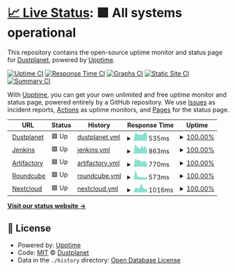 # [📈 Live Status](https://dustplanet.github.io/upptime): <!--live status--> **🟩 All systems operational**

This repository contains the open-source uptime monitor and status page for [Dustplanet](https://dustplanet.de), powered by [Upptime](https://github.com/upptime/upptime).

[![Uptime CI](https://github.com/dustplanet/upptime/workflows/Uptime%20CI/badge.svg)](https://github.com/upptime/upptime/actions?query=workflow%3A%22Uptime+CI%22)
[![Response Time CI](https://github.com/dustplanet/upptime/workflows/Response%20Time%20CI/badge.svg)](https://github.com/upptime/upptime/actions?query=workflow%3A%22Response+Time+CI%22)
[![Graphs CI](https://github.com/dustplanet/upptime/workflows/Graphs%20CI/badge.svg)](https://github.com/upptime/upptime/actions?query=workflow%3A%22Graphs+CI%22)
[![Static Site CI](https://github.com/dustplanet/upptime/workflows/Static%20Site%20CI/badge.svg)](https://github.com/upptime/upptime/actions?query=workflow%3A%22Static+Site+CI%22)
[![Summary CI](https://github.com/dustplanet/upptime/workflows/Summary%20CI/badge.svg)](https://github.com/upptime/upptime/actions?query=workflow%3A%22Summary+CI%22)

With [Upptime](https://upptime.js.org), you can get your own unlimited and free uptime monitor and status page, powered entirely by a GitHub repository. We use [Issues](https://github.com/dustplanet/upptime/issues) as incident reports, [Actions](https://github.com/dustplanet/upptime/actions) as uptime monitors, and [Pages](https://dustplanet.github.io/upptime) for the status page.

<!--start: status pages-->
<!-- This summary is generated by Upptime (https://github.com/upptime/upptime) -->
<!-- Do not edit this manually, your changes will be overwritten -->
<!-- prettier-ignore -->
| URL | Status | History | Response Time | Uptime |
| --- | ------ | ------- | ------------- | ------ |
| <img alt="" src="https://favicons.githubusercontent.com/dustplanet.de" height="13"> [Dustplanet](https://dustplanet.de) | 🟩 Up | [dustplanet.yml](https://github.com/timbru31/dustplanet-upptime/commits/master/history/dustplanet.yml) | <details><summary><img alt="Response time graph" src="./graphs/dustplanet/response-time-week.png" height="20"> 535ms</summary><br><a href="https://status.dustplanet.de/history/dustplanet"><img alt="Response time 535" src="https://img.shields.io/endpoint?url=https%3A%2F%2Fraw.githubusercontent.com%2Ftimbru31%2Fdustplanet-upptime%2Fmaster%2Fapi%2Fdustplanet%2Fresponse-time.json"></a><br><a href="https://status.dustplanet.de/history/dustplanet"><img alt="24-hour response time 535" src="https://img.shields.io/endpoint?url=https%3A%2F%2Fraw.githubusercontent.com%2Ftimbru31%2Fdustplanet-upptime%2Fmaster%2Fapi%2Fdustplanet%2Fresponse-time-day.json"></a><br><a href="https://status.dustplanet.de/history/dustplanet"><img alt="7-day response time 535" src="https://img.shields.io/endpoint?url=https%3A%2F%2Fraw.githubusercontent.com%2Ftimbru31%2Fdustplanet-upptime%2Fmaster%2Fapi%2Fdustplanet%2Fresponse-time-week.json"></a><br><a href="https://status.dustplanet.de/history/dustplanet"><img alt="30-day response time 535" src="https://img.shields.io/endpoint?url=https%3A%2F%2Fraw.githubusercontent.com%2Ftimbru31%2Fdustplanet-upptime%2Fmaster%2Fapi%2Fdustplanet%2Fresponse-time-month.json"></a><br><a href="https://status.dustplanet.de/history/dustplanet"><img alt="1-year response time 535" src="https://img.shields.io/endpoint?url=https%3A%2F%2Fraw.githubusercontent.com%2Ftimbru31%2Fdustplanet-upptime%2Fmaster%2Fapi%2Fdustplanet%2Fresponse-time-year.json"></a></details> | <details><summary><a href="https://status.dustplanet.de/history/dustplanet">100.00%</a></summary><a href="https://status.dustplanet.de/history/dustplanet"><img alt="All-time uptime 100.00%" src="https://img.shields.io/endpoint?url=https%3A%2F%2Fraw.githubusercontent.com%2Ftimbru31%2Fdustplanet-upptime%2Fmaster%2Fapi%2Fdustplanet%2Fuptime.json"></a><br><a href="https://status.dustplanet.de/history/dustplanet"><img alt="24-hour uptime 100.00%" src="https://img.shields.io/endpoint?url=https%3A%2F%2Fraw.githubusercontent.com%2Ftimbru31%2Fdustplanet-upptime%2Fmaster%2Fapi%2Fdustplanet%2Fuptime-day.json"></a><br><a href="https://status.dustplanet.de/history/dustplanet"><img alt="7-day uptime 100.00%" src="https://img.shields.io/endpoint?url=https%3A%2F%2Fraw.githubusercontent.com%2Ftimbru31%2Fdustplanet-upptime%2Fmaster%2Fapi%2Fdustplanet%2Fuptime-week.json"></a><br><a href="https://status.dustplanet.de/history/dustplanet"><img alt="30-day uptime 100.00%" src="https://img.shields.io/endpoint?url=https%3A%2F%2Fraw.githubusercontent.com%2Ftimbru31%2Fdustplanet-upptime%2Fmaster%2Fapi%2Fdustplanet%2Fuptime-month.json"></a><br><a href="https://status.dustplanet.de/history/dustplanet"><img alt="1-year uptime 100.00%" src="https://img.shields.io/endpoint?url=https%3A%2F%2Fraw.githubusercontent.com%2Ftimbru31%2Fdustplanet-upptime%2Fmaster%2Fapi%2Fdustplanet%2Fuptime-year.json"></a></details>
| <img alt="" src="https://favicons.githubusercontent.com/ci.dustplanet.de" height="13"> [Jenkins](https://ci.dustplanet.de) | 🟩 Up | [jenkins.yml](https://github.com/timbru31/dustplanet-upptime/commits/master/history/jenkins.yml) | <details><summary><img alt="Response time graph" src="./graphs/jenkins/response-time-week.png" height="20"> 863ms</summary><br><a href="https://status.dustplanet.de/history/jenkins"><img alt="Response time 863" src="https://img.shields.io/endpoint?url=https%3A%2F%2Fraw.githubusercontent.com%2Ftimbru31%2Fdustplanet-upptime%2Fmaster%2Fapi%2Fjenkins%2Fresponse-time.json"></a><br><a href="https://status.dustplanet.de/history/jenkins"><img alt="24-hour response time 863" src="https://img.shields.io/endpoint?url=https%3A%2F%2Fraw.githubusercontent.com%2Ftimbru31%2Fdustplanet-upptime%2Fmaster%2Fapi%2Fjenkins%2Fresponse-time-day.json"></a><br><a href="https://status.dustplanet.de/history/jenkins"><img alt="7-day response time 863" src="https://img.shields.io/endpoint?url=https%3A%2F%2Fraw.githubusercontent.com%2Ftimbru31%2Fdustplanet-upptime%2Fmaster%2Fapi%2Fjenkins%2Fresponse-time-week.json"></a><br><a href="https://status.dustplanet.de/history/jenkins"><img alt="30-day response time 863" src="https://img.shields.io/endpoint?url=https%3A%2F%2Fraw.githubusercontent.com%2Ftimbru31%2Fdustplanet-upptime%2Fmaster%2Fapi%2Fjenkins%2Fresponse-time-month.json"></a><br><a href="https://status.dustplanet.de/history/jenkins"><img alt="1-year response time 863" src="https://img.shields.io/endpoint?url=https%3A%2F%2Fraw.githubusercontent.com%2Ftimbru31%2Fdustplanet-upptime%2Fmaster%2Fapi%2Fjenkins%2Fresponse-time-year.json"></a></details> | <details><summary><a href="https://status.dustplanet.de/history/jenkins">100.00%</a></summary><a href="https://status.dustplanet.de/history/jenkins"><img alt="All-time uptime 100.00%" src="https://img.shields.io/endpoint?url=https%3A%2F%2Fraw.githubusercontent.com%2Ftimbru31%2Fdustplanet-upptime%2Fmaster%2Fapi%2Fjenkins%2Fuptime.json"></a><br><a href="https://status.dustplanet.de/history/jenkins"><img alt="24-hour uptime 100.00%" src="https://img.shields.io/endpoint?url=https%3A%2F%2Fraw.githubusercontent.com%2Ftimbru31%2Fdustplanet-upptime%2Fmaster%2Fapi%2Fjenkins%2Fuptime-day.json"></a><br><a href="https://status.dustplanet.de/history/jenkins"><img alt="7-day uptime 100.00%" src="https://img.shields.io/endpoint?url=https%3A%2F%2Fraw.githubusercontent.com%2Ftimbru31%2Fdustplanet-upptime%2Fmaster%2Fapi%2Fjenkins%2Fuptime-week.json"></a><br><a href="https://status.dustplanet.de/history/jenkins"><img alt="30-day uptime 100.00%" src="https://img.shields.io/endpoint?url=https%3A%2F%2Fraw.githubusercontent.com%2Ftimbru31%2Fdustplanet-upptime%2Fmaster%2Fapi%2Fjenkins%2Fuptime-month.json"></a><br><a href="https://status.dustplanet.de/history/jenkins"><img alt="1-year uptime 100.00%" src="https://img.shields.io/endpoint?url=https%3A%2F%2Fraw.githubusercontent.com%2Ftimbru31%2Fdustplanet-upptime%2Fmaster%2Fapi%2Fjenkins%2Fuptime-year.json"></a></details>
| <img alt="" src="https://favicons.githubusercontent.com/repo.dustplanet.de" height="13"> [Artifactory](https://repo.dustplanet.de) | 🟩 Up | [artifactory.yml](https://github.com/timbru31/dustplanet-upptime/commits/master/history/artifactory.yml) | <details><summary><img alt="Response time graph" src="./graphs/artifactory/response-time-week.png" height="20"> 770ms</summary><br><a href="https://status.dustplanet.de/history/artifactory"><img alt="Response time 770" src="https://img.shields.io/endpoint?url=https%3A%2F%2Fraw.githubusercontent.com%2Ftimbru31%2Fdustplanet-upptime%2Fmaster%2Fapi%2Fartifactory%2Fresponse-time.json"></a><br><a href="https://status.dustplanet.de/history/artifactory"><img alt="24-hour response time 770" src="https://img.shields.io/endpoint?url=https%3A%2F%2Fraw.githubusercontent.com%2Ftimbru31%2Fdustplanet-upptime%2Fmaster%2Fapi%2Fartifactory%2Fresponse-time-day.json"></a><br><a href="https://status.dustplanet.de/history/artifactory"><img alt="7-day response time 770" src="https://img.shields.io/endpoint?url=https%3A%2F%2Fraw.githubusercontent.com%2Ftimbru31%2Fdustplanet-upptime%2Fmaster%2Fapi%2Fartifactory%2Fresponse-time-week.json"></a><br><a href="https://status.dustplanet.de/history/artifactory"><img alt="30-day response time 770" src="https://img.shields.io/endpoint?url=https%3A%2F%2Fraw.githubusercontent.com%2Ftimbru31%2Fdustplanet-upptime%2Fmaster%2Fapi%2Fartifactory%2Fresponse-time-month.json"></a><br><a href="https://status.dustplanet.de/history/artifactory"><img alt="1-year response time 770" src="https://img.shields.io/endpoint?url=https%3A%2F%2Fraw.githubusercontent.com%2Ftimbru31%2Fdustplanet-upptime%2Fmaster%2Fapi%2Fartifactory%2Fresponse-time-year.json"></a></details> | <details><summary><a href="https://status.dustplanet.de/history/artifactory">100.00%</a></summary><a href="https://status.dustplanet.de/history/artifactory"><img alt="All-time uptime 100.00%" src="https://img.shields.io/endpoint?url=https%3A%2F%2Fraw.githubusercontent.com%2Ftimbru31%2Fdustplanet-upptime%2Fmaster%2Fapi%2Fartifactory%2Fuptime.json"></a><br><a href="https://status.dustplanet.de/history/artifactory"><img alt="24-hour uptime 100.00%" src="https://img.shields.io/endpoint?url=https%3A%2F%2Fraw.githubusercontent.com%2Ftimbru31%2Fdustplanet-upptime%2Fmaster%2Fapi%2Fartifactory%2Fuptime-day.json"></a><br><a href="https://status.dustplanet.de/history/artifactory"><img alt="7-day uptime 100.00%" src="https://img.shields.io/endpoint?url=https%3A%2F%2Fraw.githubusercontent.com%2Ftimbru31%2Fdustplanet-upptime%2Fmaster%2Fapi%2Fartifactory%2Fuptime-week.json"></a><br><a href="https://status.dustplanet.de/history/artifactory"><img alt="30-day uptime 100.00%" src="https://img.shields.io/endpoint?url=https%3A%2F%2Fraw.githubusercontent.com%2Ftimbru31%2Fdustplanet-upptime%2Fmaster%2Fapi%2Fartifactory%2Fuptime-month.json"></a><br><a href="https://status.dustplanet.de/history/artifactory"><img alt="1-year uptime 100.00%" src="https://img.shields.io/endpoint?url=https%3A%2F%2Fraw.githubusercontent.com%2Ftimbru31%2Fdustplanet-upptime%2Fmaster%2Fapi%2Fartifactory%2Fuptime-year.json"></a></details>
| <img alt="" src="https://favicons.githubusercontent.com/mail.dustplanet.de" height="13"> [Roundcube](https://mail.dustplanet.de) | 🟩 Up | [roundcube.yml](https://github.com/timbru31/dustplanet-upptime/commits/master/history/roundcube.yml) | <details><summary><img alt="Response time graph" src="./graphs/roundcube/response-time-week.png" height="20"> 573ms</summary><br><a href="https://status.dustplanet.de/history/roundcube"><img alt="Response time 573" src="https://img.shields.io/endpoint?url=https%3A%2F%2Fraw.githubusercontent.com%2Ftimbru31%2Fdustplanet-upptime%2Fmaster%2Fapi%2Froundcube%2Fresponse-time.json"></a><br><a href="https://status.dustplanet.de/history/roundcube"><img alt="24-hour response time 573" src="https://img.shields.io/endpoint?url=https%3A%2F%2Fraw.githubusercontent.com%2Ftimbru31%2Fdustplanet-upptime%2Fmaster%2Fapi%2Froundcube%2Fresponse-time-day.json"></a><br><a href="https://status.dustplanet.de/history/roundcube"><img alt="7-day response time 573" src="https://img.shields.io/endpoint?url=https%3A%2F%2Fraw.githubusercontent.com%2Ftimbru31%2Fdustplanet-upptime%2Fmaster%2Fapi%2Froundcube%2Fresponse-time-week.json"></a><br><a href="https://status.dustplanet.de/history/roundcube"><img alt="30-day response time 573" src="https://img.shields.io/endpoint?url=https%3A%2F%2Fraw.githubusercontent.com%2Ftimbru31%2Fdustplanet-upptime%2Fmaster%2Fapi%2Froundcube%2Fresponse-time-month.json"></a><br><a href="https://status.dustplanet.de/history/roundcube"><img alt="1-year response time 573" src="https://img.shields.io/endpoint?url=https%3A%2F%2Fraw.githubusercontent.com%2Ftimbru31%2Fdustplanet-upptime%2Fmaster%2Fapi%2Froundcube%2Fresponse-time-year.json"></a></details> | <details><summary><a href="https://status.dustplanet.de/history/roundcube">100.00%</a></summary><a href="https://status.dustplanet.de/history/roundcube"><img alt="All-time uptime 100.00%" src="https://img.shields.io/endpoint?url=https%3A%2F%2Fraw.githubusercontent.com%2Ftimbru31%2Fdustplanet-upptime%2Fmaster%2Fapi%2Froundcube%2Fuptime.json"></a><br><a href="https://status.dustplanet.de/history/roundcube"><img alt="24-hour uptime 100.00%" src="https://img.shields.io/endpoint?url=https%3A%2F%2Fraw.githubusercontent.com%2Ftimbru31%2Fdustplanet-upptime%2Fmaster%2Fapi%2Froundcube%2Fuptime-day.json"></a><br><a href="https://status.dustplanet.de/history/roundcube"><img alt="7-day uptime 100.00%" src="https://img.shields.io/endpoint?url=https%3A%2F%2Fraw.githubusercontent.com%2Ftimbru31%2Fdustplanet-upptime%2Fmaster%2Fapi%2Froundcube%2Fuptime-week.json"></a><br><a href="https://status.dustplanet.de/history/roundcube"><img alt="30-day uptime 100.00%" src="https://img.shields.io/endpoint?url=https%3A%2F%2Fraw.githubusercontent.com%2Ftimbru31%2Fdustplanet-upptime%2Fmaster%2Fapi%2Froundcube%2Fuptime-month.json"></a><br><a href="https://status.dustplanet.de/history/roundcube"><img alt="1-year uptime 100.00%" src="https://img.shields.io/endpoint?url=https%3A%2F%2Fraw.githubusercontent.com%2Ftimbru31%2Fdustplanet-upptime%2Fmaster%2Fapi%2Froundcube%2Fuptime-year.json"></a></details>
| <img alt="" src="https://favicons.githubusercontent.com/nextcloud.dustplanet.de" height="13"> [Nextcloud](https://nextcloud.dustplanet.de) | 🟩 Up | [nextcloud.yml](https://github.com/timbru31/dustplanet-upptime/commits/master/history/nextcloud.yml) | <details><summary><img alt="Response time graph" src="./graphs/nextcloud/response-time-week.png" height="20"> 1016ms</summary><br><a href="https://status.dustplanet.de/history/nextcloud"><img alt="Response time 1016" src="https://img.shields.io/endpoint?url=https%3A%2F%2Fraw.githubusercontent.com%2Ftimbru31%2Fdustplanet-upptime%2Fmaster%2Fapi%2Fnextcloud%2Fresponse-time.json"></a><br><a href="https://status.dustplanet.de/history/nextcloud"><img alt="24-hour response time 1016" src="https://img.shields.io/endpoint?url=https%3A%2F%2Fraw.githubusercontent.com%2Ftimbru31%2Fdustplanet-upptime%2Fmaster%2Fapi%2Fnextcloud%2Fresponse-time-day.json"></a><br><a href="https://status.dustplanet.de/history/nextcloud"><img alt="7-day response time 1016" src="https://img.shields.io/endpoint?url=https%3A%2F%2Fraw.githubusercontent.com%2Ftimbru31%2Fdustplanet-upptime%2Fmaster%2Fapi%2Fnextcloud%2Fresponse-time-week.json"></a><br><a href="https://status.dustplanet.de/history/nextcloud"><img alt="30-day response time 1016" src="https://img.shields.io/endpoint?url=https%3A%2F%2Fraw.githubusercontent.com%2Ftimbru31%2Fdustplanet-upptime%2Fmaster%2Fapi%2Fnextcloud%2Fresponse-time-month.json"></a><br><a href="https://status.dustplanet.de/history/nextcloud"><img alt="1-year response time 1016" src="https://img.shields.io/endpoint?url=https%3A%2F%2Fraw.githubusercontent.com%2Ftimbru31%2Fdustplanet-upptime%2Fmaster%2Fapi%2Fnextcloud%2Fresponse-time-year.json"></a></details> | <details><summary><a href="https://status.dustplanet.de/history/nextcloud">100.00%</a></summary><a href="https://status.dustplanet.de/history/nextcloud"><img alt="All-time uptime 100.00%" src="https://img.shields.io/endpoint?url=https%3A%2F%2Fraw.githubusercontent.com%2Ftimbru31%2Fdustplanet-upptime%2Fmaster%2Fapi%2Fnextcloud%2Fuptime.json"></a><br><a href="https://status.dustplanet.de/history/nextcloud"><img alt="24-hour uptime 100.00%" src="https://img.shields.io/endpoint?url=https%3A%2F%2Fraw.githubusercontent.com%2Ftimbru31%2Fdustplanet-upptime%2Fmaster%2Fapi%2Fnextcloud%2Fuptime-day.json"></a><br><a href="https://status.dustplanet.de/history/nextcloud"><img alt="7-day uptime 100.00%" src="https://img.shields.io/endpoint?url=https%3A%2F%2Fraw.githubusercontent.com%2Ftimbru31%2Fdustplanet-upptime%2Fmaster%2Fapi%2Fnextcloud%2Fuptime-week.json"></a><br><a href="https://status.dustplanet.de/history/nextcloud"><img alt="30-day uptime 100.00%" src="https://img.shields.io/endpoint?url=https%3A%2F%2Fraw.githubusercontent.com%2Ftimbru31%2Fdustplanet-upptime%2Fmaster%2Fapi%2Fnextcloud%2Fuptime-month.json"></a><br><a href="https://status.dustplanet.de/history/nextcloud"><img alt="1-year uptime 100.00%" src="https://img.shields.io/endpoint?url=https%3A%2F%2Fraw.githubusercontent.com%2Ftimbru31%2Fdustplanet-upptime%2Fmaster%2Fapi%2Fnextcloud%2Fuptime-year.json"></a></details>

<!--end: status pages-->

[**Visit our status website →**](https://dustplanet.github.io/upptime)

## 📄 License

- Powered by: [Upptime](https://github.com/upptime/upptime)
- Code: [MIT](./LICENSE) © [Dustplanet](https://dustplanet.de)
- Data in the `./history` directory: [Open Database License](https://opendatacommons.org/licenses/odbl/1-0/)
